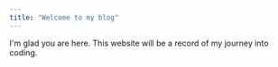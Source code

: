 ```yaml
---
title: "Welcome to my blog"
---
```


I'm glad you are here. This website will be a record of my journey into coding.
